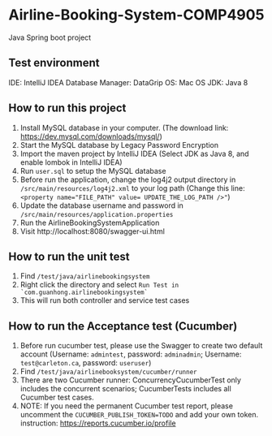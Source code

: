 # Airline-Booking-System-COMP4905

Java Spring boot project 

## Test environment
IDE: IntelliJ IDEA
Database Manager: DataGrip
OS: Mac OS
JDK: Java 8

## How to run this project
1. Install MySQL database in your computer. (The download link: https://dev.mysql.com/downloads/mysql/)
2. Start the MySQL database by Legacy Password Encryption
3. Import the maven project by IntelliJ IDEA (Select JDK as Java 8, and enable lombok in IntelliJ IDEA)
4. Run `user.sql` to setup the MySQL database
5. Before run the application, change the log4j2 output directory in `/src/main/resources/log4j2.xml` to your log  path (Change this line: `<property name="FILE_PATH" value= UPDATE_THE_LOG_PATH />"`)
6. Update the database username and password in `/src/main/resources/application.properties`
7. Run the AirlineBookingSystemApplication 
8. Visit http://localhost:8080/swagger-ui.html

## How to run the unit test
1. Find `/test/java/airlinebookingsystem`
2. Right click the directory and select ``Run Test in `com.guanhong.airlinebookingsystem` ``
3. This will run both controller and service test cases

## How to run the Acceptance test (Cucumber)
1. Before run cucumber test, please use the Swagger to create two default account (Username: `admintest`, password: `adminadmin`; Username: `test@carleton.ca`, password: `useruser`)
2. Find `/test/java/airlinebooksystem/cucumber/runner`
3. There are two Cucumber runner: ConcurrencyCucumberTest only includes the concurrent scenarios; CucumberTests includes all Cucumber test cases.
4. NOTE: If you need the permanent Cucumber test report, please uncomment the `CUCUMBER_PUBLISH_TOKEN=TODO` and add your own token. instruction: https://reports.cucumber.io/profile 